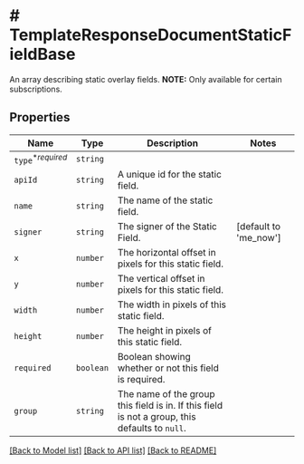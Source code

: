 # # TemplateResponseDocumentStaticFieldBase

An array describing static overlay fields. **NOTE:** Only available for certain subscriptions.

## Properties

Name | Type | Description | Notes
------------ | ------------- | ------------- | -------------
| `type`<sup>*_required_</sup> | ```string``` |    |  |
| `apiId` | ```string``` |  A unique id for the static field.  |  |
| `name` | ```string``` |  The name of the static field.  |  |
| `signer` | ```string``` |  The signer of the Static Field.  |  [default to 'me_now'] |
| `x` | ```number``` |  The horizontal offset in pixels for this static field.  |  |
| `y` | ```number``` |  The vertical offset in pixels for this static field.  |  |
| `width` | ```number``` |  The width in pixels of this static field.  |  |
| `height` | ```number``` |  The height in pixels of this static field.  |  |
| `required` | ```boolean``` |  Boolean showing whether or not this field is required.  |  |
| `group` | ```string``` |  The name of the group this field is in. If this field is not a group, this defaults to `null`.  |  |

[[Back to Model list]](../../README.md#models) [[Back to API list]](../../README.md#endpoints) [[Back to README]](../../README.md)

